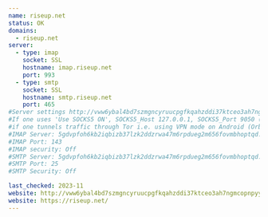 ```yaml
---
name: riseup.net
status: OK
domains: 
  - riseup.net
server:
  - type: imap
    socket: SSL
    hostname: imap.riseup.net
    port: 993
  - type: smtp
    socket: SSL
    hostname: smtp.riseup.net
    port: 465
#Server settings http://vww6ybal4bd7szmgncyruucpgfkqahzddi37ktceo3ah7ngmcopnpyyd.onion/en/security/network-security/tor#riseups-tor-hidden-service
#If one uses 'Use SOCKS5 ON', SOCKS5_Host 127.0.0.1, SOCKS5_Port 9050 (Orbot, Tor) or 
#if one tunnels traffic through Tor i.e. using VPN mode on Android (Orbot) it is better to use .onion addresses instead of regular ones.
#IMAP Server: 5gdvpfoh6kb2iqbizb37lzk2ddzrwa47m6rpdueg2m656fovmbhoptqd.onion
#IMAP Port: 143
#IMAP security: Off
#SMTP Server: 5gdvpfoh6kb2iqbizb37lzk2ddzrwa47m6rpdueg2m656fovmbhoptqd.onion
#SMTP Port: 25
#SMTP Security: Off

last_checked: 2023-11
website: http://vww6ybal4bd7szmgncyruucpgfkqahzddi37ktceo3ah7ngmcopnpyyd.onion/
website: https://riseup.net/
---
```

